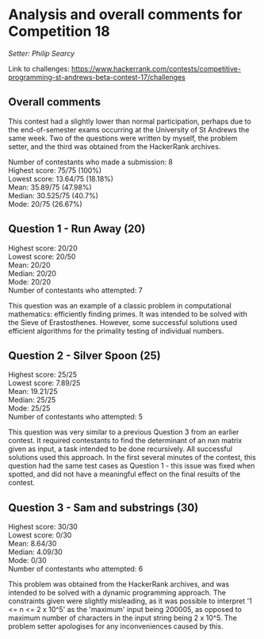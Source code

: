 # Analysis and overall comments for Competition 18

*Setter: Philip Searcy*

Link to challenges: https://www.hackerrank.com/contests/competitive-programming-st-andrews-beta-contest-17/challenges

## Overall comments

This contest had a slightly lower than normal participation, perhaps
due to the end-of-semester exams occurring at the University of St Andrews
the same week. Two of the questions were written by myself, the problem setter,
and the third was obtained from the HackerRank archives.

Number of contestants who made a submission: 8 <br>
Highest score: 75/75 (100%)<br>
Lowest score: 13.64/75 (18.18%)<br>
Mean: 35.89/75 (47.98%)<br>
Median: 30.525/75 (40.7%) <br>
Mode: 20/75 (26.67%)

## Question 1 - Run Away (20)

Highest score: 20/20 <br>
Lowest score: 20/50 <br>
Mean: 20/20 <br>
Median: 20/20 <br>
Mode: 20/20 <br>
Number of contestants who attempted: 7

This question was an example of a classic problem in computational mathematics:
efficiently finding primes. It was intended to be solved with the Sieve of Erastosthenes. However, some successful solutions used efficient algorithms
for the primality testing of individual numbers.

## Question 2 - Silver Spoon (25)

Highest score: 25/25 <br>
Lowest score: 7.89/25 <br>
Mean: 19.21/25 <br>
Median: 25/25 <br>
Mode: 25/25 <br>
Number of contestants who attempted: 5

This question was very similar to a previous Question 3 from an earlier contest.
It required contestants to find the determinant of an nxn matrix given as input, a task intended to be done recursively. All successful solutions used this approach. In the first several minutes of the contest, this question had the
same test cases as Question 1 - this issue was fixed when spotted, and did not have a meaningful effect on the final results of the contest.

## Question 3 - Sam and substrings (30)

Highest score: 30/30 <br>
Lowest score: 0/30 <br>
Mean: 8.64/30 <br>
Median: 4.09/30 <br>
Mode: 0/30 <br>
Number of contestants who attempted: 6

This problem was obtained from the HackerRank archives, and was intended to
be solved with a dynamic programming approach. The constraints given were
slightly misleading, as it was possible to interpret '1 <= n <= 2 x 10^5' as the
'maximum' input being 200005, as opposed to maximum number of characters in the
input string being 2 x 10^5. The problem setter apologises for any inconveniences
caused by this.
